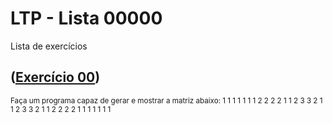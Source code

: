 # LTP - Lista 00000
Lista de exercícios

## ([Exercício 00](https://github.com/albertocerqueira/logica-tecnica-programacao/blob/master/src/br/com/logica/tecnicas/programacao/exercicios00000/Exercicicio00.java "Exercício 00"))
<sub>Faça um programa capaz de gerar e mostrar a matriz abaixo:
	 1 1 1 1 1 1 
	 1 2 2 2 2 1 
	 1 2 3 3 2 1 
	 1 2 3 3 2 1 
	 1 2 2 2 2 1 
	 1 1 1 1 1 1</sub>

